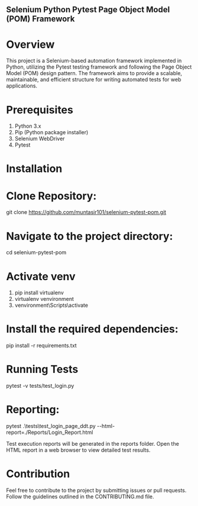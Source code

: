 ## Selenium Python Pytest Page Object Model (POM) Framework
# Overview
This project is a Selenium-based automation framework implemented in Python, utilizing the Pytest testing framework and following the Page Object Model (POM) design pattern. The framework aims to provide a scalable, maintainable, and efficient structure for writing automated tests for web applications.

# Prerequisites
1. Python 3.x
2. Pip (Python package installer)
3. Selenium WebDriver
4. Pytest

# Installation

# Clone Repository: 
git clone https://github.com/muntasir101/selenium-pytest-pom.git

# Navigate to the project directory:
cd selenium-pytest-pom

# Activate venv
1. pip install virtualenv
2. virtualenv venvironment
3. venvironment\Scripts\activate

# Install the required dependencies:
pip install -r requirements.txt

# Running Tests
pytest -v tests/test_login.py 

# Reporting: 
pytest .\tests\test_login_page_ddt.py --html-report=./Reports/Login_Report.html

Test execution reports will be generated in the reports folder. Open the HTML report in a web browser to view detailed test results.

# Contribution
Feel free to contribute to the project by submitting issues or pull requests. Follow the guidelines outlined in the CONTRIBUTING.md file.
